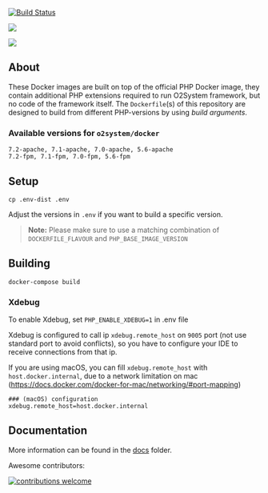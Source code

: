 [![Build Status](https://travis-ci.org/o2system/docker.svg?branch=master)](https://travis-ci.org/o2system/docker)

![](https://img.shields.io/github/license/o2system/docker.svg)

[![](https://img.shields.io/github/issues/badges/shields.svg)](https://github.com/o2system/docker)
## About

These Docker images are built on top of the official PHP Docker image, they contain additional PHP extensions required to run O2System framework, but no code of the framework itself.
The `Dockerfile`(s) of this repository are designed to build from different PHP-versions by using *build arguments*.

### Available versions for `o2system/docker`

```
7.2-apache, 7.1-apache, 7.0-apache, 5.6-apache
7.2-fpm, 7.1-fpm, 7.0-fpm, 5.6-fpm
```

## Setup

    cp .env-dist .env

Adjust the versions in `.env` if you want to build a specific version.

> **Note:** Please make sure to use a matching combination of `DOCKERFILE_FLAVOUR` and `PHP_BASE_IMAGE_VERSION`


## Building

    docker-compose build


### Xdebug

To enable Xdebug, set `PHP_ENABLE_XDEBUG=1` in .env file

Xdebug is configured to call ip `xdebug.remote_host` on `9005` port (not use standard port to avoid conflicts),
so you have to configure your IDE to receive connections from that ip.

If you are using macOS, you can fill `xdebug.remote_host` with `host.docker.internal`, due to a network limitation on mac (https://docs.docker.com/docker-for-mac/networking/#port-mapping)

    ### (macOS) configuration
    xdebug.remote_host=host.docker.internal

## Documentation

More information can be found in the [docs](/docs) folder.

     
Awesome contributors:

<a href="http://o2system.id/contributing"><img src="https://img.shields.io/badge/contributions-welcome-brightgreen.svg?style=flat" alt="contributions welcome"></a>
